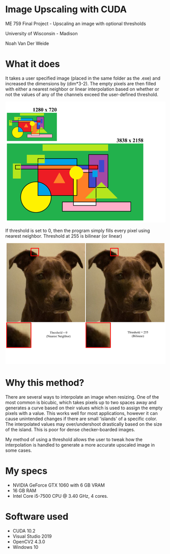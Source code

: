 # Image Upscaling with CUDA
ME 759 Final Project - Upscaling an image with optional thresholds

University of Wisconsin - Madison

Noah Van Der Weide


# What it does
It takes a user specified image (placed in the same folder as the .exe) and increased the dimensions by (dim*3-2). 
The empty pixels are then filled with either a nearest neighbor or linear interpolation based on whether or not the
values of any of the channels exceed the user-defined threshold. 

![](upscale_show.png)

If threshold is set to 0, then the program simply fills every pixel using nearest neighbor.
Threshold at 255 is bilinear (or linear)

![](threshold_show.png)

# Why this method?
There are several ways to interpolate an image when resizing. One of the most common is bicubic, which takes pixels 
up to two spaces away and generates a curve based on their values which is used to assign the empty pixels with a value.
This works well for most applications, however it can cause unintended changes if there are small 'islands' of a specific
color. The interpolated values may over/undershoot drastically based on the size of the island. 
This is poor for dense checker-boarded images. 

My method of using a threshold allows the user to tweak how the interpolation is handled to generate a more accurate 
upscaled image in some cases. 

# My specs
- NVIDIA GeForce GTX 1060 with 6 GB VRAM
- 16 GB RAM
- Intel Core i5-7500 CPU @ 3.40 GHz, 4 cores.

# Software used
- CUDA 10.2
- Visual Studio 2019
- OpenCV2 4.3.0
- Windows 10
